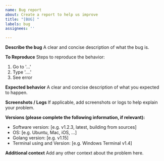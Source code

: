 ```yaml
---
name: Bug report
about: Create a report to help us improve
title: "[BUG] "
labels: bug
assignees: ''

---
```


**Describe the bug**
A clear and concise description of what the bug is.

**To Reproduce**
Steps to reproduce the behavior:

1. Go to '...'
2. Type '....'
3. See error

**Expected behavior**
A clear and concise description of what you expected to happen.

**Screenshots / Logs**
If applicable, add screenshots or logs to help explain your problem.

**Versions (please complete the following information, if relevant):**

- Software version: [e.g. v1.2.3, latest, building from sources]
- OS: [e.g. Ubuntu, Mac, iOS, ...]
- Golang version: [e.g. v1.15]
- Terminal using and Version: [e.g. Windows Terminal v1.4]

**Additional context**
Add any other context about the problem here.
